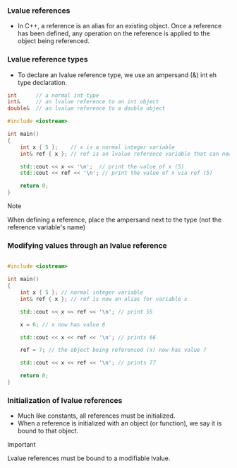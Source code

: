 ### Lvalue references
- In C++, a reference is an alias for an existing object. Once a reference has been defined, any operation on the reference is applied to the object being referenced.

### Lvalue reference types

- To declare an lvalue reference type, we use an ampersand (&) int eh type declaration.






```cpp
int      // a normal int type
int&     // an lvalue reference to an int object
double&  // an lvalue reference to a double object

#include <iostream>

int main()
{
    int x { 5 };    // x is a normal integer variable
    int& ref { x }; // ref is an lvalue reference variable that can now be used as an alias for variable x

    std::cout << x << '\n';  // print the value of x (5)
    std::cout << ref << '\n'; // print the value of x via ref (5)

    return 0;
}

```

> [!NOTE]
> When defining a reference, place the ampersand next to the type (not the reference variable's name)

### Modifying values through an lvalue reference

```cpp

#include <iostream>

int main()
{
    int x { 5 }; // normal integer variable
    int& ref { x }; // ref is now an alias for variable x

    std::cout << x << ref << '\n'; // print 55

    x = 6; // x now has value 6

    std::cout << x << ref << '\n'; // prints 66

    ref = 7; // the object being referenced (x) now has value 7

    std::cout << x << ref << '\n'; // prints 77

    return 0;
}
```

### Initialization of lvalue references
* Much like constants, all references must be initialized.
* When a reference is initialized with an object (or function), we say it is bound to that object.

> [!IMPORTANT]
> Lvalue references must be bound to a modifiable lvalue.